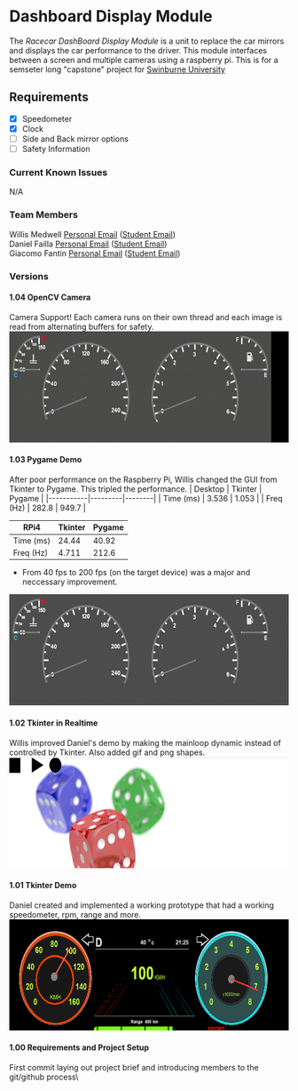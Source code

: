 # Dashboard Display Module
The *Racecar DashBoard Display Module* is a unit to replace the car mirrors and displays the car performance to the driver. This module interfaces between a screen and multiple cameras using a raspberry pi. 
  This is for a semseter long "capstone" project for [Swinburne University](https://www.swinburne.edu.au/study/courses/units/Electrical-Integrated-Design-Project-EEE30005/international) 

## Requirements
- [X] Speedometer
- [X] Clock
- [ ] Side and Back mirror options
- [ ] Safety Information

### Current Known Issues
N/A

### Team Members
Willis Medwell [Personal Email](medwellwillis@gmail.com) ([Student Email](102567073@student.swin.edu.au))\
Daniel Failla [Personal Email](danielfailla4@gmail.com) ([Student Email](103191554@student.swin.edu.au))\
Giacomo Fantin [Personal Email](giacomofantin00@gmail.com) ([Student Email](103072015@student.swin.edu.au))

### Versions
#### 1.04 OpenCV Camera
Camera Support! Each camera runs on their own thread and each image is read from alternating buffers for safety.
<br><img src="/progress/104.gif" height="200" width = "600">
#### 1.03 Pygame Demo
After poor performance on the Raspberry Pi, Willis changed the GUI from Tkinter to Pygame. This tripled the performance.
|  Desktop  | Tkinter | Pygame |
|-----------|---------|--------|
| Time (ms) | 3.536   | 1.053  |
| Freq (Hz) | 282.8   | 949.7  |

|  RPi4     | Tkinter | Pygame |
|-----------|---------|--------|
| Time (ms) | 24.44   | 40.92  |
| Freq (Hz) | 4.711   | 212.6  |
* From 40 fps to 200 fps (on the target device) was a major and neccessary improvement.
<img src="/progress/103.gif" height="200" width = "600">

#### 1.02 Tkinter in Realtime
Willis improved Daniel's demo by making the mainloop dynamic instead of controlled by Tkinter. Also added gif and png shapes.
<br><img src="/progress/102.png" height="200" width = "600">

#### 1.01 Tkinter Demo
Daniel created and implemented a working prototype that had a working speedometer, rpm, range and more.
<br><img src="/progress/101.png" height="200" width = "600">

#### 1.00 Requirements and Project Setup
First commit laying out project brief and introducing members to the git/github process\